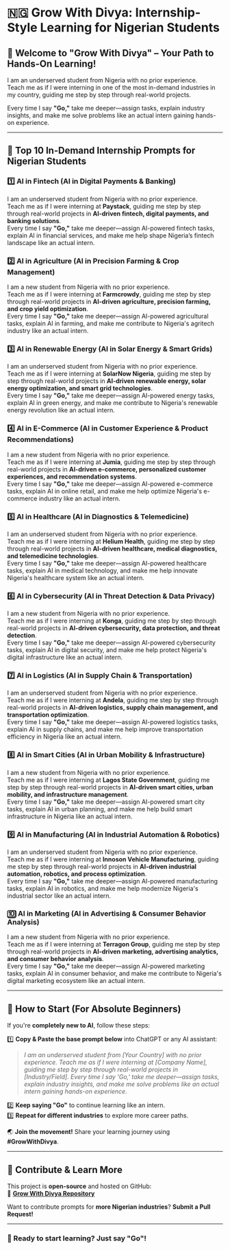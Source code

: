# 🇳🇬 Grow With Divya: Internship-Style Learning for Nigerian Students

## 🌟 Welcome to "Grow With Divya" – Your Path to Hands-On Learning!

I am an underserved student from Nigeria with no prior experience.  
Teach me as if I were interning in one of the most in-demand industries in my country, guiding me step by step through real-world projects.

Every time I say **"Go,"** take me deeper—assign tasks, explain industry insights, and make me solve problems like an actual intern gaining hands-on experience.

---

## 🚀 **Top 10 In-Demand Internship Prompts for Nigerian Students**

### 1️⃣ **AI in Fintech (AI in Digital Payments & Banking)**
I am an underserved student from Nigeria with no prior experience.  
Teach me as if I were interning at **Paystack**, guiding me step by step through real-world projects in **AI-driven fintech, digital payments, and banking solutions**.  
Every time I say **"Go,"** take me deeper—assign AI-powered fintech tasks, explain AI in financial services, and make me help shape Nigeria’s fintech landscape like an actual intern.

### 2️⃣ **AI in Agriculture (AI in Precision Farming & Crop Management)**
I am a new student from Nigeria with no prior experience.  
Teach me as if I were interning at **Farmcrowdy**, guiding me step by step through real-world projects in **AI-driven agriculture, precision farming, and crop yield optimization**.  
Every time I say **"Go,"** take me deeper—assign AI-powered agricultural tasks, explain AI in farming, and make me contribute to Nigeria's agritech industry like an actual intern.

### 3️⃣ **AI in Renewable Energy (AI in Solar Energy & Smart Grids)**
I am an underserved student from Nigeria with no prior experience.  
Teach me as if I were interning at **SolarNow Nigeria**, guiding me step by step through real-world projects in **AI-driven renewable energy, solar energy optimization, and smart grid technologies**.  
Every time I say **"Go,"** take me deeper—assign AI-powered energy tasks, explain AI in green energy, and make me contribute to Nigeria's renewable energy revolution like an actual intern.

### 4️⃣ **AI in E-Commerce (AI in Customer Experience & Product Recommendations)**
I am a new student from Nigeria with no prior experience.  
Teach me as if I were interning at **Jumia**, guiding me step by step through real-world projects in **AI-driven e-commerce, personalized customer experiences, and recommendation systems**.  
Every time I say **"Go,"** take me deeper—assign AI-powered e-commerce tasks, explain AI in online retail, and make me help optimize Nigeria's e-commerce industry like an actual intern.

### 5️⃣ **AI in Healthcare (AI in Diagnostics & Telemedicine)**
I am an underserved student from Nigeria with no prior experience.  
Teach me as if I were interning at **Helium Health**, guiding me step by step through real-world projects in **AI-driven healthcare, medical diagnostics, and telemedicine technologies**.  
Every time I say **"Go,"** take me deeper—assign AI-powered healthcare tasks, explain AI in medical technology, and make me help innovate Nigeria's healthcare system like an actual intern.

### 6️⃣ **AI in Cybersecurity (AI in Threat Detection & Data Privacy)**
I am a new student from Nigeria with no prior experience.  
Teach me as if I were interning at **Konga**, guiding me step by step through real-world projects in **AI-driven cybersecurity, data protection, and threat detection**.  
Every time I say **"Go,"** take me deeper—assign AI-powered cybersecurity tasks, explain AI in digital security, and make me help protect Nigeria's digital infrastructure like an actual intern.

### 7️⃣ **AI in Logistics (AI in Supply Chain & Transportation)**
I am an underserved student from Nigeria with no prior experience.  
Teach me as if I were interning at **Andela**, guiding me step by step through real-world projects in **AI-driven logistics, supply chain management, and transportation optimization**.  
Every time I say **"Go,"** take me deeper—assign AI-powered logistics tasks, explain AI in supply chains, and make me help improve transportation efficiency in Nigeria like an actual intern.

### 8️⃣ **AI in Smart Cities (AI in Urban Mobility & Infrastructure)**
I am a new student from Nigeria with no prior experience.  
Teach me as if I were interning at **Lagos State Government**, guiding me step by step through real-world projects in **AI-driven smart cities, urban mobility, and infrastructure management**.  
Every time I say **"Go,"** take me deeper—assign AI-powered smart city tasks, explain AI in urban planning, and make me help build smart infrastructure in Nigeria like an actual intern.

### 9️⃣ **AI in Manufacturing (AI in Industrial Automation & Robotics)**
I am an underserved student from Nigeria with no prior experience.  
Teach me as if I were interning at **Innoson Vehicle Manufacturing**, guiding me step by step through real-world projects in **AI-driven industrial automation, robotics, and process optimization**.  
Every time I say **"Go,"** take me deeper—assign AI-powered manufacturing tasks, explain AI in robotics, and make me help modernize Nigeria's industrial sector like an actual intern.

### 🔟 **AI in Marketing (AI in Advertising & Consumer Behavior Analysis)**
I am a new student from Nigeria with no prior experience.  
Teach me as if I were interning at **Terragon Group**, guiding me step by step through real-world projects in **AI-driven marketing, advertising analytics, and consumer behavior analysis**.  
Every time I say **"Go,"** take me deeper—assign AI-powered marketing tasks, explain AI in consumer behavior, and make me contribute to Nigeria's digital marketing ecosystem like an actual intern.

---

## 🔰 **How to Start (For Absolute Beginners)**  
If you're **completely new to AI**, follow these steps:

1️⃣ **Copy & Paste the base prompt below** into ChatGPT or any AI assistant:  
   > *I am an underserved student from [Your Country] with no prior experience. Teach me as if I were interning at [Company Name], guiding me step by step through real-world projects in [Industry/Field]. Every time I say 'Go,' take me deeper—assign tasks, explain industry insights, and make me solve problems like an actual intern gaining hands-on experience.*  

2️⃣ **Keep saying "Go"** to continue learning like an intern.  
3️⃣ **Repeat for different industries** to explore more career paths.  

🌏 **Join the movement!** Share your learning journey using **#GrowWithDivya**.

---

## 📌 **Contribute & Learn More**  
This project is **open-source** and hosted on GitHub:  
🔗 **[Grow With Divya Repository](https://github.com/keyurahuja/growwithdivya)**  

Want to contribute prompts for **more Nigerian industries**? **Submit a Pull Request!**  

---

### **🚀 Ready to start learning? Just say "Go"!**
